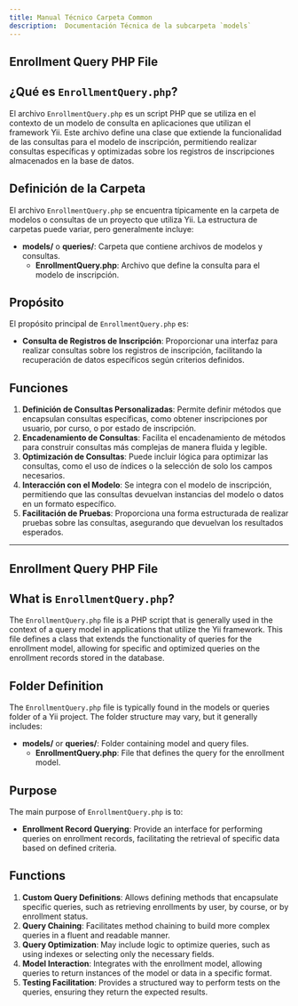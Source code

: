 ```yaml
---
title: Manual Técnico Carpeta Common
description:  Documentación Técnica de la subcarpeta `models`
---
```


## Enrollment Query PHP File

## ¿Qué es `EnrollmentQuery.php`?

El archivo `EnrollmentQuery.php` es un script PHP que se utiliza en el contexto de un modelo de consulta en aplicaciones que utilizan el framework Yii. Este archivo define una clase que extiende la funcionalidad de las consultas para el modelo de inscripción, permitiendo realizar consultas específicas y optimizadas sobre los registros de inscripciones almacenados en la base de datos.

## Definición de la Carpeta

El archivo `EnrollmentQuery.php` se encuentra típicamente en la carpeta de modelos o consultas de un proyecto que utiliza Yii. La estructura de carpetas puede variar, pero generalmente incluye:

- **models/** o **queries/**: Carpeta que contiene archivos de modelos y consultas.
  - **EnrollmentQuery.php**: Archivo que define la consulta para el modelo de inscripción.

## Propósito

El propósito principal de `EnrollmentQuery.php` es:

- **Consulta de Registros de Inscripción**: Proporcionar una interfaz para realizar consultas sobre los registros de inscripción, facilitando la recuperación de datos específicos según criterios definidos.

## Funciones

1. **Definición de Consultas Personalizadas**: Permite definir métodos que encapsulan consultas específicas, como obtener inscripciones por usuario, por curso, o por estado de inscripción.
2. **Encadenamiento de Consultas**: Facilita el encadenamiento de métodos para construir consultas más complejas de manera fluida y legible.
3. **Optimización de Consultas**: Puede incluir lógica para optimizar las consultas, como el uso de índices o la selección de solo los campos necesarios.
4. **Interacción con el Modelo**: Se integra con el modelo de inscripción, permitiendo que las consultas devuelvan instancias del modelo o datos en un formato específico.
5. **Facilitación de Pruebas**: Proporciona una forma estructurada de realizar pruebas sobre las consultas, asegurando que devuelvan los resultados esperados.

---

## Enrollment Query PHP File

## What is `EnrollmentQuery.php`?

The `EnrollmentQuery.php` file is a PHP script that is generally used in the context of a query model in applications that utilize the Yii framework. This file defines a class that extends the functionality of queries for the enrollment model, allowing for specific and optimized queries on the enrollment records stored in the database.

## Folder Definition

The `EnrollmentQuery.php` file is typically found in the models or queries folder of a Yii project. The folder structure may vary, but it generally includes:

- **models/** or **queries/**: Folder containing model and query files.
  - **EnrollmentQuery.php**: File that defines the query for the enrollment model.

## Purpose

The main purpose of `EnrollmentQuery.php` is to:

- **Enrollment Record Querying**: Provide an interface for performing queries on enrollment records, facilitating the retrieval of specific data based on defined criteria.

## Functions

1. **Custom Query Definitions**: Allows defining methods that encapsulate specific queries, such as retrieving enrollments by user, by course, or by enrollment status.
2. **Query Chaining**: Facilitates method chaining to build more complex queries in a fluent and readable manner.
3. **Query Optimization**: May include logic to optimize queries, such as using indexes or selecting only the necessary fields.
4. **Model Interaction**: Integrates with the enrollment model, allowing queries to return instances of the model or data in a specific format.
5. **Testing Facilitation**: Provides a structured way to perform tests on the queries, ensuring they return the expected results.